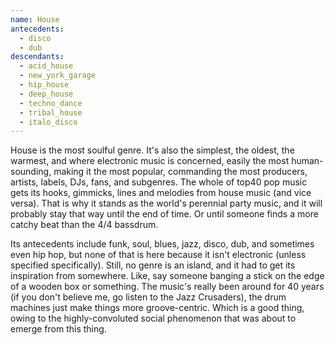 ```yaml
---
name: House
antecedents:
  - disco
  - dub
descendants:
  - acid_house
  - new_york_garage
  - hip_house
  - deep_house
  - techno_dance
  - tribal_house
  - italo_disco
---
```


House is the most soulful genre. It's also the simplest, the oldest, the
warmest, and where electronic music is concerned, easily the most
human-sounding, making it the most popular, commanding the most
producers, artists, labels, DJs, fans, and subgenres. The whole of top40
pop music gets its hooks, gimmicks, lines and melodies from house music
(and vice versa). That is why it stands as the world's perennial party
music, and it will probably stay that way until the end of time. Or
until someone finds a more catchy beat than the 4/4 bassdrum.

Its antecedents include funk, soul, blues, jazz, disco, dub, and
sometimes even hip hop, but none of that is here because it isn't
electronic (unless specified specifically). Still, no genre is an
island, and it had to get its inspiration from somewhere. Like, say
someone banging a stick on the edge of a wooden box or something. The
music's really been around for 40 years (if you don't believe me, go
listen to the Jazz Crusaders), the drum machines just make things more
groove-centric. Which is a good thing, owing to the highly-convoluted
social phenomenon that was about to emerge from this thing.
